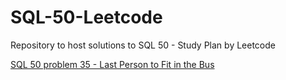 # SQL-50-Leetcode
Repository to host solutions to SQL 50 - Study Plan by Leetcode

[SQL 50 problem 35 - Last Person to Fit in the Bus](SQL%2050%20problem%2035%20-%20Last%20Person%20to%20Fit%20in%20the%20Bus.ipynb)
